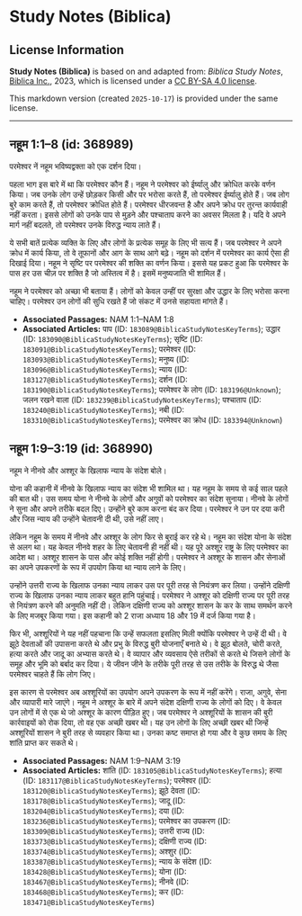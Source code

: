 # Study Notes (Biblica)

## License Information

**Study Notes (Biblica)** is based on and adapted from: _Biblica Study Notes_, [Biblica Inc.](https://www.biblica.com/), 2023, which is licensed under a [CC BY-SA 4.0 license](https://creativecommons.org/licenses/by-sa/4.0/legalcode.en).

This markdown version (created `2025-10-17`) is provided under the same license.



--------------------------------

## नहूम 1:1–8 (id: 368989)

परमेश्वर नें नहूम भविष्यद्वक्ता को एक दर्शन दिया।

पहला भाग इस बारे में था कि परमेश्वर कौन हैं। नहूम ने परमेश्वर को ईर्ष्यालु और क्रोधित करके वर्णन किया। जब उनके लोग उन्हें छोड़कर किसी और पर भरोसा करते हैं, तो परमेश्वर ईर्ष्यालु होते हैं। जब लोग बुरे काम करते हैं, तो परमेश्वर क्रोधित होते हैं। परमेश्‍वर धीरजवन्त है और अपने क्रोध पर तुरन्त कार्यवाही नहीं करता। इससे लोगों को उनके पाप से मुड़ने और पश्चाताप करने का अवसर मिलता है। यदि वे अपने मार्ग नहीं बदलते, तो परमेश्वर उनके विरुद्ध न्याय लाते हैं।

ये सभी बातें प्रत्येक व्यक्ति के लिए और लोगों के प्रत्येक समूह के लिए भी सत्य हैं। जब परमेश्वर ने अपने क्रोध में कार्य किया, तो वे तूफानों और आग के साथ आगे बढ़े। नहूम को दर्शन में परमेश्वर का कार्य ऐसा ही दिखाई दिया। नहूम ने सृष्टि पर परमेश्वर की शक्ति का वर्णन किया। इससे यह प्रकट हुआ कि परमेश्वर के पास हर उस चीज़ पर शक्ति है जो अस्तित्व में है। इसमें मनुष्यजाति भी शामिल हैं।

नहूम ने परमेश्वर को अच्छा भी बताया हैं। लोगों को केवल उन्हीं पर सुरक्षा और उद्धार के लिए भरोसा करना चाहिए। परमेश्वर उन लोगों की सुधि रखते हैं जो संकट में उनसे सहायता मांगते हैं।

* **Associated Passages:** NAM 1:1–NAM 1:8
* **Associated Articles:** पाप (ID: `183089@BiblicaStudyNotesKeyTerms`); उद्धार (ID: `183090@BiblicaStudyNotesKeyTerms`); सृष्टि (ID: `183091@BiblicaStudyNotesKeyTerms`); परमेश्वर (ID: `183093@BiblicaStudyNotesKeyTerms`); मनुष्य (ID: `183096@BiblicaStudyNotesKeyTerms`); न्याय  (ID: `183127@BiblicaStudyNotesKeyTerms`); दर्शन (ID: `183190@BiblicaStudyNotesKeyTerms`); परमेश्वर के लोग  (ID: `183196@Unknown`); जलन रखने वाला  (ID: `183239@BiblicaStudyNotesKeyTerms`); पश्चाताप (ID: `183240@BiblicaStudyNotesKeyTerms`); नबी (ID: `183310@BiblicaStudyNotesKeyTerms`); परमेश्वर का क्रोध  (ID: `183394@Unknown`)

## नहूम 1:9–3:19 (id: 368990)

नहूम ने नीनवे और अश्शूर के खिलाफ न्याय के संदेश बोले।

योना की कहानी में नीनवे के खिलाफ न्याय का संदेश भी शामिल था। यह नहूम के समय से कई साल पहले की बात थी। उस समय योना ने नीनवे के लोगों और अगुवों को परमेश्वर का संदेश सुनाया। नीनवे के लोगों ने सुना और अपने तरीके बदल दिए। उन्होंने बुरे काम करना बंद कर दिया। परमेश्वर ने उन पर दया करी और जिस न्याय की उन्होंने चेतावनी दी थी, उसे नहीं लाए।

लेकिन नहूम के समय में नीनवे और अश्शूर के लोग फिर से बुराई कर रहे थे। नहूम का संदेश योना के संदेश से अलग था। यह केवल नीनवे शहर के लिए चेतावनी ही नहीं थी। यह पूरे अश्शूर राष्ट्र के लिए परमेश्वर का आदेश था। अश्शूर शासन के पास और कोई शक्ति नहीं होगी। परमेश्वर ने अश्शूर के शासन और सेनाओं का अपने उपकरणों के रूप में उपयोग किया था न्याय लाने के लिए।

उन्होंने उत्तरी राज्य के खिलाफ उनका न्याय लाकर उस पर पूरी तरह से नियंत्रण कर लिया। उन्होंने दक्षिणी राज्य के खिलाफ उनका न्याय लाकर बहुत हानि पहुंचाई। परमेश्वर ने अश्शूर को दक्षिणी राज्य पर पूरी तरह से नियंत्रण करने की अनुमति नहीं दी। लेकिन दक्षिणी राज्य को अश्शूर शासन के कर के साथ समर्थन करने के लिए मजबूर किया गया। इस कहानी को 2 राजा अध्याय 18 और 19 में दर्ज किया गया है।

फिर भी, अश्शूरियों ने यह नहीं पहचाना कि उन्हें सफलता इसलिए मिली क्योंकि परमेश्वर ने उन्हें दी थी। वे झूठे देवताओं की उपासना करते थे और प्रभु के विरुद्ध बुरी योजनाएँ बनाते थे। वे झूठ बोलते, चोरी करते, हत्या करते और जादू का अभ्यास करते थे। वे व्यापार और व्यवसाय ऐसे तरीकों से करते थे जिसने लोगों के समूह और भूमि को बर्बाद कर दिया। ये जीवन जीने के तरीके पूरी तरह से उस तरीके के विरुद्ध थे जैसा परमेश्वर चाहते हैं कि लोग जिए।

इस कारण से परमेश्वर अब अश्शूरियों का उपयोग अपने उपकरण के रूप में नहीं करेंगे। राजा, अगुवे, सेना और व्यापारी मारे जाएंगे। नहूम ने अश्शूर के बारे में अपने संदेश दक्षिणी राज्य के लोगों को दिए। वे केवल उन लोगों में से एक थे जो अश्शूर के कारण पीड़ित हुए। जब परमेश्वर ने अश्शूरियों के शासन की बुरी कार्रवाइयों को रोक दिया, तो वह एक अच्छी खबर थी। यह उन लोगों के लिए अच्छी खबर थी जिन्हें अश्शूरियों शासन ने बुरी तरह से व्यवहार किया था। उनका कष्ट समाप्त हो गया और वे कुछ समय के लिए शांति प्राप्त कर सकते थे।

* **Associated Passages:** NAM 1:9–NAM 3:19
* **Associated Articles:** शांति (ID: `183105@BiblicaStudyNotesKeyTerms`); हत्या (ID: `183117@BiblicaStudyNotesKeyTerms`); परमेश्वर (ID: `183120@BiblicaStudyNotesKeyTerms`); झूठे देवता (ID: `183178@BiblicaStudyNotesKeyTerms`); जादू (ID: `183204@BiblicaStudyNotesKeyTerms`); दया (ID: `183236@BiblicaStudyNotesKeyTerms`); परमेश्वर का उपकरण (ID: `183309@BiblicaStudyNotesKeyTerms`); उत्तरी राज्य (ID: `183373@BiblicaStudyNotesKeyTerms`); दक्षिणी राज्य (ID: `183374@BiblicaStudyNotesKeyTerms`); अश्शुर  (ID: `183387@BiblicaStudyNotesKeyTerms`); न्याय के संदेश (ID: `183428@BiblicaStudyNotesKeyTerms`); योना (ID: `183467@BiblicaStudyNotesKeyTerms`); नीनवे (ID: `183468@BiblicaStudyNotesKeyTerms`); कर (ID: `183471@BiblicaStudyNotesKeyTerms`)

